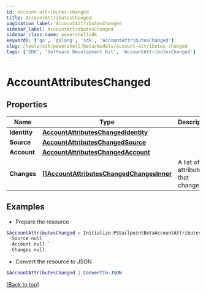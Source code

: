```yaml
---
id: account-attributes-changed
title: AccountAttributesChanged
pagination_label: AccountAttributesChanged
sidebar_label: AccountAttributesChanged
sidebar_class_name: powershellsdk
keywords: ['go', 'golang', 'sdk', 'AccountAttributesChanged'] 
slug: /tools/sdk/powershell/beta/models/account-attributes-changed
tags: ['SDK', 'Software Development Kit', 'AccountAttributesChanged']
---
```



# AccountAttributesChanged

## Properties

Name | Type | Description | Notes
------------ | ------------- | ------------- | -------------
**Identity** |  [**AccountAttributesChangedIdentity**](account-attributes-changed-identity) |  | 
**Source** |  [**AccountAttributesChangedSource**](account-attributes-changed-source) |  | 
**Account** |  [**AccountAttributesChangedAccount**](account-attributes-changed-account) |  | 
**Changes** |  [**[]AccountAttributesChangedChangesInner**](account-attributes-changed-changes-inner) | A list of attributes that changed. | 

## Examples

- Prepare the resource
```powershell
$AccountAttributesChanged = Initialize-PSSailpointBetaAccountAttributesChanged  -Identity null `
 -Source null `
 -Account null `
 -Changes null
```

- Convert the resource to JSON
```powershell
$AccountAttributesChanged | ConvertTo-JSON
```


[[Back to top]](#) 

